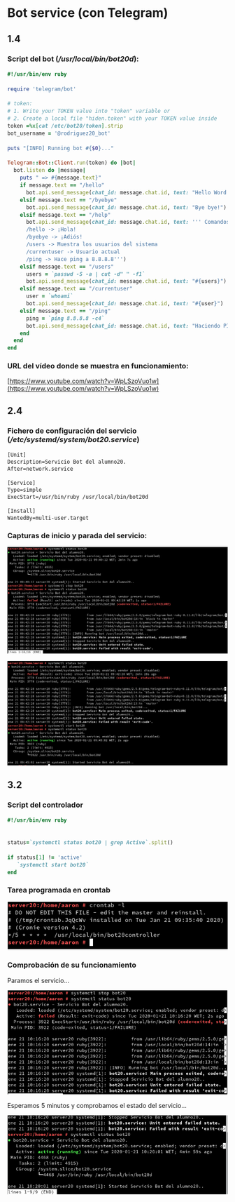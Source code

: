 # Bot service (con Telegram)

## 1.4
### Script del bot (*/usr/local/bin/bot20d*):
```ruby
#!/usr/bin/env ruby

require 'telegram/bot'

# token:
# 1. Write your TOKEN value into "token" variable or
# 2. Create a local file "hiden.token" with your TOKEN value inside
token =%x[cat /etc/bot20/token].strip
bot_username = '@rodriguez20_bot'

puts "[INFO] Running bot #{$0}..."

Telegram::Bot::Client.run(token) do |bot|
  bot.listen do |message|
    puts " => #{message.text}"
    if message.text == "/hello"
      bot.api.send_message(chat_id: message.chat.id, text: "Hello Word!")
    elsif message.text == "/byebye"
      bot.api.send_message(chat_id: message.chat.id, text: "Bye bye!")
    elsif message.text == "/help"
      bot.api.send_message(chat_id: message.chat.id, text: ''' Comandos útiles:
      /hello -> ¡Hola!
      /byebye -> ¡Adiós!
      /users -> Muestra los usuarios del sistema
      /currentuser -> Usuario actual
      /ping -> Hace ping a 8.8.8.8''')
    elsif message.text == "/users"
	  users = `passwd -S -a | cut -d" " -f1`
	  bot.api.send_message(chat_id: message.chat.id, text: "#{users}")
    elsif message.text == "/currentuser"
	  user = `whoami`
	  bot.api.send_message(chat_id: message.chat.id, text: "#{user}")
	elsif message.text == "/ping"
	  ping = `ping 8.8.8.8 -c4`
      bot.api.send_message(chat_id: message.chat.id, text: "Haciendo PING...#{ping}")
    end
  end
end

```
### URL del vídeo donde se muestra en funcionamiento:

[https://www.youtube.com/watch?v=WpLSzoVuo1w](https://www.youtube.com/watch?v=WpLSzoVuo1w)

## 2.4

### Fichero de configuración del servicio (*/etc/systemd/system/bot20.service*)
```
[Unit]
Description=Servicio Bot del alumno20.
After=network.service

[Service]
Type=simple
ExecStart=/usr/bin/ruby /usr/local/bin/bot20d

[Install]
WantedBy=multi-user.target
```
### Capturas de inicio y parada del servicio:

![Parada](img/captura2.png)

![Inicio](img/captura3.png)

## 3.2

### Script del controlador
```ruby
#!/usr/bin/env ruby


status=`systemctl status bot20 | grep Active`.split()

if status[1] != 'active'
   `systemctl start bot20`
end

```

### Tarea programada en crontab

![](img/captura4.png)

### Comprobación de su funcionamiento
Paramos el servicio...

![](img/captura5.png)

Esperamos 5 minutos y comprobamos el estado del servicio...

![](img/captura6.png)
